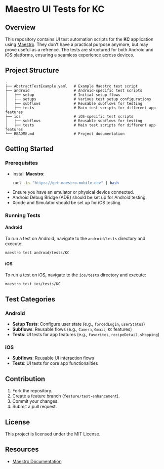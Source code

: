 # Maestro UI Tests for KC

## Overview
This repository contains UI test automation scripts for the **KC** application using [Maestro](https://maestro.mobile.dev/). They don't have a practical purpose anymore, but may prove useful as a refrence. The tests are structured for both Android and iOS platforms, ensuring a seamless experience across devices.

## Project Structure
```
.
├── AbstractTestExample.yaml   # Example Maestro test script
├── android                    # Android-specific test scripts
│   ├── setup                  # Initial setup flows
│   ├── setups                 # Various test setup configurations
│   ├── subflows               # Reusable subflows for testing
│   ├── tests                  # Main test scripts for different app features
├── ios                        # iOS-specific test scripts
│   ├── subflows               # Reusable subflows for testing
│   ├── tests                  # Main test scripts for different app features
└── README.md                  # Project documentation
```

## Getting Started
### Prerequisites
- Install **Maestro**:
  ```sh
  curl -Ls "https://get.maestro.mobile.dev" | bash
  ```
- Ensure you have an emulator or physical device connected.
- Android Debug Bridge (ADB) should be set up for Android testing.
- Xcode and Simulator should be set up for iOS testing.

### Running Tests
#### Android
To run a test on Android, navigate to the `android/tests` directory and execute:
```sh
maestro test android/tests/KC
```

#### iOS
To run a test on iOS, navigate to the `ios/tests` directory and execute:
```sh
maestro test ios/tests/KC
```

## Test Categories
### Android
- **Setup Tests**: Configure user state (e.g., `forcedLogin`, `userStatus`)
- **Subflows**: Reusable flows (e.g., `Camera`, `Gmail`, `KC` features)
- **Tests**: UI tests for app features (e.g., `favorites`, `recipeDetail`, `shopping`)

### iOS
- **Subflows**: Reusable UI interaction flows
- **Tests**: UI tests for core app functionalities

## Contribution
1. Fork the repository.
2. Create a feature branch (`feature/test-enhancement`).
3. Commit your changes.
4. Submit a pull request.

## License
This project is licensed under the MIT License.

## Resources
- [Maestro Documentation](https://maestro.mobile.dev/)
